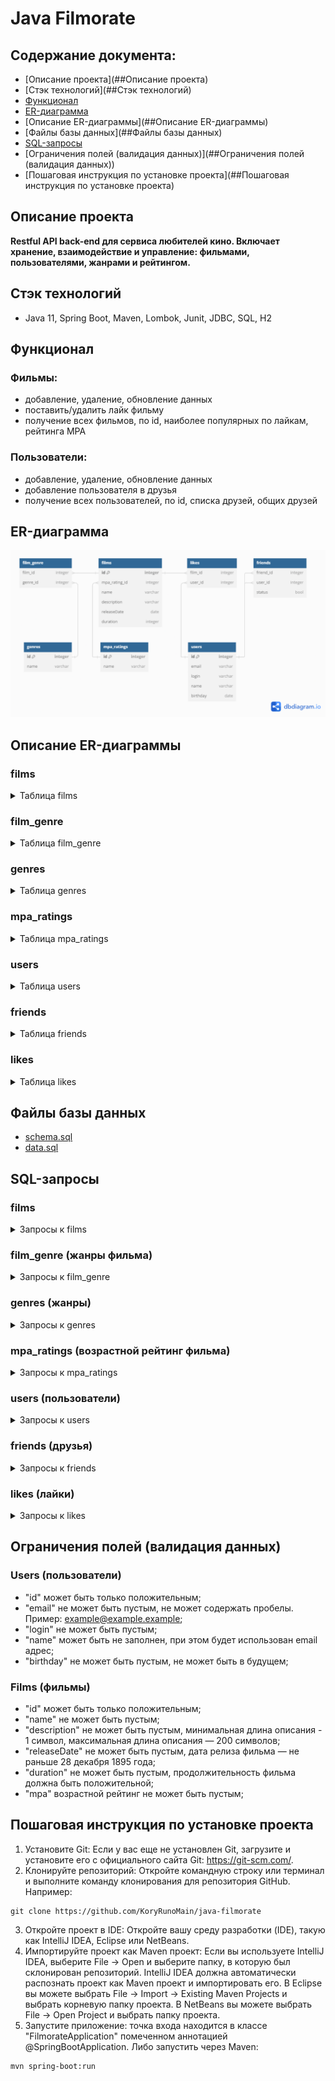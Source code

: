 # Java Filmorate

## Содержание документа:
- [Описание проекта](##Описание проекта)
- [Стэк технологий](##Стэк технологий)
- [Функционал](##Функционал)
- [ER-диаграмма](##ER-диаграмма)
- [Описание ER-диаграммы](##Описание ER-диаграммы)
- [Файлы базы данных](##Файлы базы данных)
- [SQL-запросы](##SQL-запросы)
- [Ограничения полей (валидация данных)](##Ограничения полей (валидация данных))
- [Пошаговая инструкция по установке проекта](##Пошаговая инструкция по установке проекта)

## Описание проекта
**Restful API back-end для сервиса любителей кино. Включает хранение, взаимодействие и управление: 
фильмами, пользователями, жанрами и рейтингом.**

## Стэк технологий
- Java 11, Spring Boot, Maven, Lombok, Junit, JDBC, SQL, H2

## Функционал
### Фильмы:
- добавление, удаление, обновление данных
- поставить/удалить лайк фильму
- получение всех фильмов, по id, наиболее популярных по лайкам, рейтинга MPA
### Пользователи:
- добавление, удаление, обновление данных
- добавление пользователя в друзья
- получение всех пользователей, по id, списка друзей, общих друзей

## ER-диаграмма
![img.png](src/main/resources/ER-diagram.png)

## Описание ER-диаграммы
### films
<details>
<summary>Таблица films</summary>

| Поле | Тип(кол-во символов) | Ключ | Ограничения | Описание |
| --- | --- | --- | -- | --- |
| id | integer | PK (PRIMARY KEY) |  | идентификатор фильма |
| mpa_rating | integer | FK (FOREIGN KEY) | NOT NULL | идентификатор рэйтинга по возрасту (MPA) |
| name | varchar(100) |  | NOT NULL | название |
| description | varchar(255) |  | DEFAULT '' | описание |
| realeseDate | date |  | NOT NULL | дата выхода |
| duration | integer |  | NOT NULL | продолжительность |
</details>

### film_genre
<details>
<summary>Таблица film_genre</summary>

| Поле | Тип(кол-во символов) | Ключ | Ограничения | Описание |
| --- | --- | --- | -- | --- |
| film_id | integer | FK (FOREIGN KEY) |  | идентификатор фильма |
| genre_id | integer | FK (FOREIGN KEY) |  | идентификатор жанра фильма |
</details>

### genres
<details>
<summary>Таблица genres</summary>

| Поле | Тип(кол-во символов) | Ключ | Ограничения | Описание            |
| --- | --- | --- | -- |---------------------|
| id | integer | PK (PRIMARY KEY) |  | идентификатор жанра |
| name | varchar(100) |  | NOT NULL UNIQUE | название жанра кино |
</details>

### mpa_ratings
<details>
<summary>Таблица mpa_ratings</summary>

| Поле | Тип(кол-во символов) | Ключ | Ограничения | Описание |
| --- | --- | --- | -- | --- |
| id | integer | PK (PRIMARY KEY) |  | идентификатор рейтинга |
| name | varchar(100) |  | NOT NULL UNIQUE | название рэйтинга по возрасту (MPA) |
</details>

### users
<details>
<summary>Таблица users</summary>

| Поле | Тип(кол-во символов) | Ключ | Ограничения | Описание |
| --- | --- | --- | -- | --- |
| id | integer | PK (PRIMARY KEY) |  | идентификатор пользователя |
| email | varchar(255) |  | NOT NULL UNIQUE | электронная почта |
| login | varchar(100) |  | NOT NULL UNIQUE | логин |
| name | varchar(50) |  |  | имя |
| birthday | date |  | NOT NULL | дата рождения |
</details>

### friends
<details>
<summary>Таблица friends</summary>

| Поле | Тип(кол-во символов) | Ключ | Ограничения | Описание |
| --- | --- | --- | -- | --- |
| user_id | integer | FK (FOREIGN KEY) |  | идентификатор пользователя |
| friend_id | integer | FK (FOREIGN KEY) |  | идентификатор пользователя |
| status | boolean |  | DEFAULT false | статус (в друзьях или нет) |
</details>

### likes
<details>
<summary>Таблица likes</summary>

| Поле | Тип(кол-во символов) | Ключ | Ограничения | Описание |
| --- | --- | --- | -- | --- |
| film_id | integer | FK (FOREIGN KEY) |  | идентификатор фильма |
| user_id | integer | FK (FOREIGN KEY) |  | идентификатор пользователя |
</details>

## Файлы базы данных
- [schema.sql](src/main/resources/schema.sql)
- [data.sql](src/main/resources/data.sql)

## SQL-запросы
### films
<details>
<summary>Запросы к films</summary>

- Добавить фильм
```sql
INSERT INTO films (mpa_rating_id, name, description, releasedate, duration)
VALUES(?, ?, ?, ?, ?);
```
- Обновить фильм
```sql
UPDATE films
SET mpa_rating_id=?, name=?, description=?, releasedate=?, duration=?
WHERE id=?;
```
- Получить фильм по id
```sql
SELECT id, mpa_rating_id, name, description, releasedate, duration
FROM films
WHERE id = ?;
```
- Удалить фильм по id
```sql
DELETE FROM films 
WHERE id=?;
```
- Получить список фильмов
```sql
SELECT id, mpa_rating_id, name, description, releasedate, duration
FROM films;
```
- Получить список популярных фильмов
```sql
SELECT id, mpa_rating_id, name, description, releasedate, duration
FROM films AS f
LEFT JOIN likes AS l ON f.id = l.film_id
GROUP BY f.id
ORDER BY COUNT(l.user_id) DESC
LIMIT ?;
```
</details>

### film_genre (жанры фильма)
<details>
    <summary>Запросы к film_genre</summary>

- Получить жанры фильма
```sql
SELECT g.id, g.name
FROM film_genre AS fg
LEFT JOIN genres AS g ON fg.genre_id = g.id
WHERE fg.film_id=?
ORDER BY g.id;
```
- Добавить жанр к фильму
```sql
INSERT INTO film_genre (film_id, genre_id)
VALUES(?, ?);
```
- Удалить жанр у фильма
```sql
DELETE FROM film_genre
WHERE film_id=?;
```
</details>

### genres (жанры)
<details>
    <summary>Запросы к genres</summary>

- Получить жанр
```sql
SELECT *
FROM genres
WHERE id=?;
```
- Получить список жанров
```sql
SELECT id, name
FROM genres
ORDER BY id;
```
</details>

### mpa_ratings (возрастной рейтинг фильма)
<details>
    <summary>Запросы к mpa_ratings</summary>

- Получить рэйтинг по id
```sql
SELECT *
FROM mpa_ratings
WHERE id=?;
```
- Получить список рейтингов
```sql
SELECT id, name
FROM mpa_ratings
ORDER BY id;
```
</details>

### users (пользователи)
<details>
<summary>Запросы к users</summary>

- Создать пользователя
```sql
INSERT INTO users (email, login, name, birthday)
VALUES (?, ?, ?, ?);
```
- Обновить данные пользователя
```sql
UPDATE users
SET email=?, login=?, name=?, birthday=?
WHERE id=?;
```
- Получить пользователя по id
```sql
SELECT * FROM users
WHERE id=?;
```
- Получить список пользователей
```sql
SELECT id, email, login, name, birthday
FROM users;
```
- Удалить пользователя по id
```sql
DELETE FROM users
WHERE id=?;
```
</details>

### friends (друзья)
<details>
<summary>Запросы к friends</summary>

- Добавить в друзья
```sql
INSERT INTO friends (friend_id, user_id, status)
VALUES(?, ?, ?);
```
- Удалить из друзей
```sql
DELETE FROM friends
WHERE user_id=? AND friend_id=?;
```
- Получить список зяявок в друзья
```sql
SELECT friend_id, user_id, status
FROM friends
WHERE user_id=?;
```
- Получить статус друг или не друг =)
```sql
SELECT friend_id, user_id, status
FROM friends
WHERE user_id=? AND friend_id=?;
```
</details>

### likes (лайки)
<details>
<summary>Запросы к likes</summary>

- Поставить лайк фильму
```sql
INSERT INTO likes (film_id, user_id)
VALUES(?, ?);
```
- Удалить лайк у фильма
```sql
DELETE FROM likes
WHERE film_id=? AND user_id=?;
```
- Получить кол-во лайков фильма
```sql
SELECT COUNT(*) FROM likes
WHERE film_id=?;
```
</details>

## Ограничения полей (валидация данных)
### Users (пользователи)
- "id" может быть только положительным;
- "email" не может быть пустым, не может содержать пробелы. Пример: example@example.example;
- "login" не может быть пустым;
- "name" может быть не заполнен, при этом будет использован email адрес;
- "birthday" не может быть пустым, не может быть в будущем;
### Films (фильмы)
- "id" может быть только положительным;
- "name" не может быть пустым;
- "description" не может быть пустым, минимальная длина описания - 1 символ, максимальная длина описания — 200 символов;
- "releaseDate" не может быть пустым, дата релиза фильма — не раньше 28 декабря 1895 года;
- "duration" не может быть пустым, продолжительность фильма должна быть положительной;
- "mpa" возрастной рейтинг не может быть пустым;

## Пошаговая инструкция по установке проекта
1. Установите Git: Если у вас еще не установлен Git, загрузите и установите его с официального сайта 
Git: https://git-scm.com/.
2. Клонируйте репозиторий: Откройте командную строку или терминал и выполните команду клонирования для репозитория GitHub. Например:
```
git clone https://github.com/KoryRunoMain/java-filmorate
```
3. Откройте проект в IDE: Откройте вашу среду разработки (IDE), такую как IntelliJ IDEA, Eclipse или NetBeans.
4. Импортируйте проект как Maven проект: Если вы используете IntelliJ IDEA, 
выберите File -> Open и выберите папку, в которую был склонирован репозиторий. 
IntelliJ IDEA должна автоматически распознать проект как Maven проект и импортировать его.
В Eclipse вы можете выбрать File -> Import -> Existing Maven Projects и выбрать корневую папку проекта.
В NetBeans вы можете выбрать File -> Open Project и выбрать папку проекта.
5. Запустите приложение: точка входа находится в классе "FilmorateApplication" помеченном аннотацией @SpringBootApplication.
Либо запустить через Maven:
```
mvn spring-boot:run
```